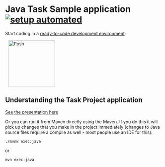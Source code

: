 # Java Task Sample application [![setup automated](https://img.shields.io/badge/Gitpod-ready_to_code-orange?logo=gitpod)](https://gitpod.io/from-referrer/)

Start coding in a [ready-to-code development environment](https://www.gitpod.io):

<a href="https://gitpod.io/from-referrer/" style="padding: 10px;">
    <img src="https://gitpod.io/button/open-in-gitpod.svg" width="150" alt="Push" align="center">
</a>

## Understanding the Task Project application
<a href="https://speakerdeck.com/michaelisvy/spring-petclinic-sample-application">See the presentation here</a>


Or you can run it from Maven directly using the Maven. If you do this it will pick up changes that you make in the project immediately (changes to Java source files require a compile as well - most people use an IDE for this):

```
./mvnw exec:java
```
or 
```
mvn exec:java
```
